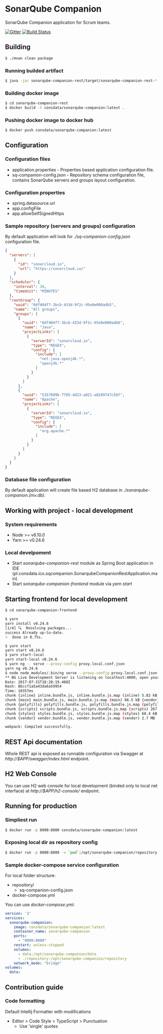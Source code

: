 # SonarQube Companion

SonarQube Companion application for Scrum teams.

[![Gitter](https://badges.gitter.im/Consdata/sonarqube-companion.svg)](https://gitter.im/Consdata/sonarqube-companion?utm_source=badge&utm_medium=badge&utm_campaign=pr-badge)
[![Build Status](https://travis-ci.org/Consdata/sonarqube-companion.svg?branch=master)](https://travis-ci.org/Consdata/sonarqube-companion)

## Building

```bash
$ ./mvwn clean package
```

### Running builded artifact

```bash
$ java -jar sonarqube-companion-rest/target/sonarqube-companion-rest-*.jar
```

### Building docker image

```bash
$ cd sonarqube-companion-rest
$ docker build -t consdata/sonarqube-companion:latest .
```

### Pushing docker image to docker hub

```bash
$ docker push consdata/sonarqube-companion:latest
```

## Configuration

### Configuration files

- application.properties - Properties based application configuration file.
- sq-companion-config.json - Repository schema configuration file, contains SonarQube servers and groups layout configuration.

### Configuration properties

- spring.datasource.url
- app.configFile
- app.allowSelfSignedHttps

### Sample repository (servers and groups) configuration

By default application will look for _./sq-companion-config.json_ configuration file. 

```json
{
  "servers": [
    {
      "id": "sonarcloud.io",
      "url": "https://sonarcloud.io/"
    }
  ],
  "scheduler": {
    "interval": 30,
    "timeUnit": "MINUTES"
  },
  "rootGroup": {
    "uuid": "0df404f7-3bcb-433d-9f2c-95e0e000adb5",
    "name": "All groups",
    "groups": [
      {
        "uuid": "0df404f7-3bcb-433d-9f2c-95e0e000adb6",
        "name": "Java",
        "projectLinks": [
          {
            "serverId": "sonarcloud.io",
            "type": "REGEX",
            "config": {
              "include": [
                "net.java.openjdk.*",
                "openjdk.*"
              ]
            }
          }
        ]
      },
      {
        "uuid": "5357609b-7705-4d23-a021-a8289747c58f",
        "name": "Apache",
        "projectLinks": [
          {
            "serverId": "sonarcloud.io",
            "type": "REGEX",
            "config": {
              "include": [
                "org.apache.*"
              ]
            }
          }
        ]
      }
    ]
  }
}
```

### Database file configuration

By default application will create file based H2 database in _./sonarqube-companion.(mv.db)_.

## Working with project - local development

### System requirements

- Node >= v6.10.0
- Yarn >= v0.24.6

### Local develpoment

- Start _sonarqube-companion-rest_ module as Spring Boot application in IDE (pl.consdata.ico.sqcompanion.SonarqubeCompanionRestApplication.main)
- Start _sonarqube-companion-frontend_ module via _yarn start_

## Starting frontend for local development

```bash
$ cd sonarqube-companion-frontend

$ yarn
yarn install v0.24.6
[1/4] 🔍  Resolving packages...
success Already up-to-date.
✨  Done in 0.75s.

$ yarn start
yarn start v0.24.6
$ yarn start-local 
yarn start-local v0.24.6
$ yarn ng -- serve --proxy-config proxy.local.conf.json 
yarn ng v0.24.6
$ node node_modules/.bin/ng serve --proxy-config proxy.local.conf.json
** NG Live Development Server is listening on localhost:4000, open your browser on http://localhost:4000 **
Date: 2017-07-31T18:28:19.468Z                                                          
Hash: 8bccf1a5a43da6a59954
Time: 10357ms
chunk {inline} inline.bundle.js, inline.bundle.js.map (inline) 5.83 kB [entry] [rendered]
chunk {main} main.bundle.js, main.bundle.js.map (main) 86.5 kB {vendor} [initial] [rendered]
chunk {polyfills} polyfills.bundle.js, polyfills.bundle.js.map (polyfills) 202 kB {inline} [initial] [rendered]
chunk {scripts} scripts.bundle.js, scripts.bundle.js.map (scripts) 267 kB {inline} [initial] [rendered]
chunk {styles} styles.bundle.js, styles.bundle.js.map (styles) 68.4 kB {inline} [initial] [rendered]
chunk {vendor} vendor.bundle.js, vendor.bundle.js.map (vendor) 2.7 MB [initial] [rendered]

webpack: Compiled successfully.
```

## REST Api documentation

Whole REST api is exposed as runnable configuration via Swagger at _http://$APP/swagger/index.html_ endpoint.

## H2 Web Console

You can use H2 web console for local development (binded only to local net interface) at _http://$APP/h2-console/_ endpoint.

## Running for production

### Simpliest run

```bash
$ docker run -p 8000:8080 consdata/sonarqube-companion:latest
```

### Exposing local dir as repository config

```bash
$ docker run -p 8000:8080 -v `pwd`:/opt/sonarqube-companion/repository consdata/sonarqube-companion:latest
```

### Sample docker-compose service configuration

For local folder structure:

- repository/
  - sq-companion-config.json
- docker-compose.yml

You can use _docker-compose.yml_:

```yml
version: '3'
services:
  sonarqube-companion:
    image: consdata/sonarqube-companion:latest
    container_name: sonarqube-companion
    ports:
      - "8000:8080"
    restart: unless-stopped
    volumes:
      - data:/opt/sonarqube-companion/data
      - ./repository:/opt/sonarqube-companion/repository
    network_mode: "bridge"
volumes:
  data:
```

## Contribution guide

### Code formatting

Default Intellij Formatter with modifications
- Editor > Code Style > TypeScript > Punctuation
  - Use 'single' quotes
